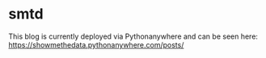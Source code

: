 # smtd
This blog is currently deployed via Pythonanywhere and can be seen here: https://showmethedata.pythonanywhere.com/posts/
